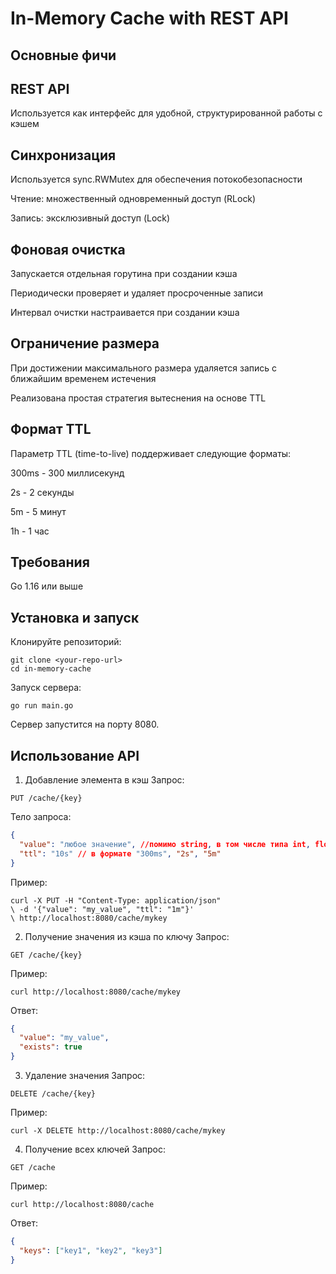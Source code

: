 # In-Memory Cache with REST API

## Основные фичи

## REST API
Используется как интерфейс для удобной, структурированной работы с кэшем

## Синхронизация
Используется sync.RWMutex для обеспечения потокобезопасности

Чтение: множественный одновременный доступ (RLock)

Запись: эксклюзивный доступ (Lock)

## Фоновая очистка
Запускается отдельная горутина при создании кэша

Периодически проверяет и удаляет просроченные записи

Интервал очистки настраивается при создании кэша

## Ограничение размера
При достижении максимального размера удаляется запись с ближайшим временем истечения

Реализована простая стратегия вытеснения на основе TTL

## Формат TTL
Параметр TTL (time-to-live) поддерживает следующие форматы:

300ms - 300 миллисекунд

2s - 2 секунды

5m - 5 минут

1h - 1 час

## Требования
Go 1.16 или выше

## Установка и запуск

Клонируйте репозиторий:
```console 
git clone <your-repo-url>
cd in-memory-cache
 ```

Запуск сервера:
```console 
go run main.go
 ```
Сервер запустится на порту 8080.

## Использование API

1. Добавление элемента в кэш
Запрос:
```text
PUT /cache/{key}
 ```
Тело запроса:
```json
{
  "value": "любое значение", //помимо string, в том числе типа int, float и иные
  "ttl": "10s" // в формате "300ms", "2s", "5m"
}
```
Пример:
```console 
curl -X PUT -H "Content-Type: application/json" 
\ -d '{"value": "my_value", "ttl": "1m"}' 
\ http://localhost:8080/cache/mykey
 ```

2. Получение значения из кэша по ключу
Запрос:
```text
GET /cache/{key}
 ```
Пример:
```console 
curl http://localhost:8080/cache/mykey
 ```
Ответ:
```json
{
  "value": "my_value",
  "exists": true
}
 ```

3. Удаление значения
Запрос:
```text
DELETE /cache/{key}
 ```
Пример:
```console 
curl -X DELETE http://localhost:8080/cache/mykey
 ```

4. Получение всех ключей
Запрос:
```text
GET /cache
 ```
Пример:
```console 
curl http://localhost:8080/cache
 ```
Ответ:
```json
{
  "keys": ["key1", "key2", "key3"]
}
 ```
